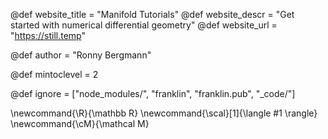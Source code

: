 <!--
Add here global page variables to use throughout your
website.
The website_* must be defined for the RSS to work
-->
@def website_title = "Manifold Tutorials"
@def website_descr = "Get started with numerical differential geometry"
@def website_url   = "https://still.temp"

@def author = "Ronny Bergmann"

@def mintoclevel = 2

<!--
Add here files or directories that should be ignored by Franklin, otherwise
these files might be copied and, if markdown, processed by Franklin which
you might not want. Indicate directories by ending the name with a `/`.
-->
@def ignore = ["node_modules/", "franklin", "franklin.pub", "_code/"]

<!--
Add here global latex commands to use throughout your
pages. It can be math commands but does not need to be.
For instance:
* \newcommand{\phrase}{This is a long phrase to copy.}
-->
\newcommand{\R}{\mathbb R}
\newcommand{\scal}[1]{\langle #1 \rangle}
\newcommand{\cM}{\mathcal M}
